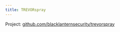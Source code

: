```yaml
---
title: TREVORspray
---
```


Project: [github.com/blacklanternsecurity/trevorspray](https://github.com/blacklanternsecurity/trevorspray)
